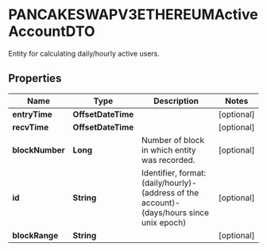 

# PANCAKESWAPV3ETHEREUMActiveAccountDTO

Entity for calculating daily/hourly active users.

## Properties

| Name | Type | Description | Notes |
|------------ | ------------- | ------------- | -------------|
|**entryTime** | **OffsetDateTime** |  |  [optional] |
|**recvTime** | **OffsetDateTime** |  |  [optional] |
|**blockNumber** | **Long** | Number of block in which entity was recorded. |  [optional] |
|**id** | **String** | Identifier, format: (daily/hourly)-(address of the account)-(days/hours since unix epoch) |  [optional] |
|**blockRange** | **String** |  |  [optional] |



